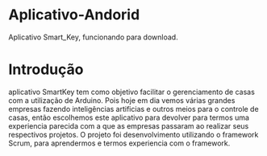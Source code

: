 # Aplicativo-Andorid
Aplicativo Smart_Key, funcionando para download.
# Introdução
aplicativo SmartKey tem como objetivo facilitar o gerenciamento de casas com a utilização de Arduino. Pois hoje em dia vemos várias grandes empresas fazendo inteligências artificias e outros meios para o controle de casas, então escolhemos este aplicativo para devolver para termos uma experiencia parecida com a que as empresas passaram ao realizar seus respectivos projetos.
 O projeto foi desenvolvimento utilizando o framework Scrum, para aprendermos e termos experiencia com o framework.
